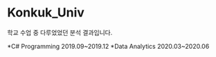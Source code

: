 # Konkuk_Univ
학교 수업 중 다루었었던 분석 결과입니다.

*C# Programming 2019.09~2019.12
*Data Analytics 2020.03~2020.06
